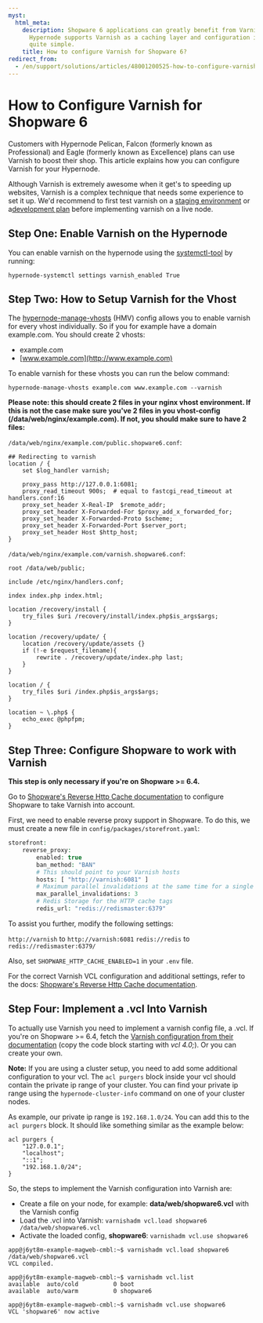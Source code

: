 ```yaml
---
myst:
  html_meta:
    description: Shopware 6 applications can greatly benefit from Varnish caching.
      Hypernode supports Varnish as a caching layer and configuration is actually
      quite simple.
    title: How to configure Varnish for Shopware 6?
redirect_from:
  - /en/support/solutions/articles/48001200525-how-to-configure-varnish-for-shopware-6/
---
```


<!-- source: https://support.hypernode.com/en/support/solutions/articles/48001200525-how-to-configure-varnish-for-shopware-6/ -->

# How to Configure Varnish for Shopware 6

Customers with Hypernode Pelican, Falcon (formerly known as Professional) and Eagle (formerly known as Excellence) plans can use Varnish to boost their shop. This article explains how you can configure Varnish for your Hypernode.

Although Varnish is extremely awesome when it get's to speeding up websites, Varnish is a complex technique that needs some experience to set it up. We'd recommend to first test varnish on a [staging environment](how-to-use-a-basic-staging-environment-with-shopware-6.md) or a[development plan](../../hypernode-platform/tools/how-to-use-hypernode-development-plans.md) before implementing varnish on a live node.

## Step One: Enable Varnish on the Hypernode

You can enable varnish on the hypernode using the [systemctl-tool](../../hypernode-platform/tools/how-to-use-the-hypernode-systemctl-cli-tool.md) by running:

`hypernode-systemctl settings varnish_enabled True`

## Step Two: How to Setup Varnish for the Vhost

The [hypernode-manage-vhosts](../../hypernode-platform/nginx/hypernode-managed-vhosts.md) (HMV) config allows you to enable varnish for every vhost individually. So if you for example have a domain example.com. You should create 2 vhosts:

- example.com
- [www.example.com](http://www.example.com)

To enable varnish for these vhosts you can run the below command:

`hypernode-manage-vhosts example.com www.example.com --varnish`

**Please note: this should create 2 files in your nginx vhost environment. If this is not the case make sure you've 2 files in you vhost-config (/data/web/nginx/example.com). If not, you should make sure to have 2 files:**

`/data/web/nginx/example.com/public.shopware6.conf`:

```nginx
## Redirecting to varnish
location / {
    set $log_handler varnish;

    proxy_pass http://127.0.0.1:6081;
    proxy_read_timeout 900s;  # equal to fastcgi_read_timeout at handlers.conf:16
    proxy_set_header X-Real-IP  $remote_addr;
    proxy_set_header X-Forwarded-For $proxy_add_x_forwarded_for;
    proxy_set_header X-Forwarded-Proto $scheme;
    proxy_set_header X-Forwarded-Port $server_port;
    proxy_set_header Host $http_host;
}
```

`/data/web/nginx/example.com/varnish.shopware6.conf`:

```nginx
root /data/web/public;

include /etc/nginx/handlers.conf;

index index.php index.html;

location /recovery/install {
    try_files $uri /recovery/install/index.php$is_args$args;
}

location /recovery/update/ {
    location /recovery/update/assets {}
    if (!-e $request_filename){
        rewrite . /recovery/update/index.php last;
    }
}

location / {
    try_files $uri /index.php$is_args$args;
}

location ~ \.php$ {
    echo_exec @phpfpm;
}
```

## Step Three: Configure Shopware to work with Varnish

**This step is only necessary if you're on Shopware >= 6.4.**

Go to [Shopware's Reverse Http Cache documentation](https://developer.shopware.com/docs/guides/hosting/infrastructure/reverse-http-cache) to configure Shopware to take Varnish into account. 

First, we need to enable reverse proxy support in Shopware. To do this, we must create a new file in `config/packages/storefront.yaml`:
```php
storefront:
    reverse_proxy:
        enabled: true
        ban_method: "BAN"
        # This should point to your Varnish hosts
        hosts: [ "http://varnish:6081" ]
        # Maximum parallel invalidations at the same time for a single worker
        max_parallel_invalidations: 3
        # Redis Storage for the HTTP cache tags
        redis_url: "redis://redismaster:6379"
```
To assist you further, modify the following settings:

`http://varnish` to `http://varnish:6081`
`redis://redis` to `redis://redismaster:6379/`

Also, set `SHOPWARE_HTTP_CACHE_ENABLED=1` in your `.env` file.

For the correct Varnish VCL configuration and additional settings, refer to the docs: [Shopware's Reverse Http Cache documentation](https://developer.shopware.com/docs/guides/hosting/infrastructure/reverse-http-cache).

## Step Four: Implement a .vcl Into Varnish

To actually use Varnish you need to implement a varnish config file, a .vcl. If you're on Shopware >= 6.4, fetch the [Varnish configuration from their documentation](https://developer.shopware.com/docs/guides/hosting/infrastructure/reverse-http-cache#configure-varnish) (copy the code block starting with *vcl 4.0;*). Or you can create your own.

**Note:** If you are using a cluster setup, you need to add some additional configuration to your vcl.
The `acl purgers` block inside your vcl should contain the private ip range of your cluster.
You can find your private ip range using the `hypernode-cluster-info` command on one of your cluster nodes.

As example, our private ip range is `192.168.1.0/24`.
You can add this to the `acl purgers` block. It should like something similar as the example below:

```vcl
acl purgers {
    "127.0.0.1";
    "localhost";
    "::1";
    "192.168.1.0/24";
}
```

So, the steps to implement the Varnish configuration into Varnish are:

- Create a file on your node, for example: **data/web/shopware6.vcl** with the Varnish config
- Load the .vcl into Varnish: `varnishadm vcl.load shopware6 /data/web/shopware6.vcl`
- Activate the loaded config, **shopware6**: `varnishadm vcl.use shopware6`

```console
app@j6yt8m-example-magweb-cmbl:~$ varnishadm vcl.load shopware6 /data/web/shopware6.vcl
VCL compiled.

app@j6yt8m-example-magweb-cmbl:~$ varnishadm vcl.list
available  auto/cold          0 boot
available  auto/warm          0 shopware6

app@j6yt8m-example-magweb-cmbl:~$ varnishadm vcl.use shopware6
VCL 'shopware6' now active
```

